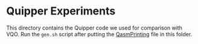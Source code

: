 # Quipper Experiments

This directory contains the Quipper code we used for comparison with VQO.
Run the `gen.sh` script after putting the [QasmPrinting](https://www.mathstat.dal.ca/~xbian/QasmTrans/index.php) file in this folder.

